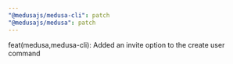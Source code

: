 ```yaml
---
"@medusajs/medusa-cli": patch
"@medusajs/medusa": patch
---
```


feat(medusa,medusa-cli): Added an invite option to the create user command
